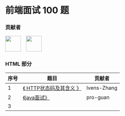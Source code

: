 # 前端面试 100 题

### 贡献者

<a href="https://github.com/Ivens-Zhang">
<img width="50px" src="https://avatars0.githubusercontent.com/u/49118158?s=400&u=df603faa06f440a17b4360ed8fbdb02b11c3359b&v=4" style="display: inline-block;"></a> &nbsp;&nbsp;
<a href="https://github.com/prefectday">
<img width="50px" src="https://avatars1.githubusercontent.com/u/55936340?s=400&v=4" style="display: inline-block;"></a>

### HTML 部分

| 序号 | 题目                         | 贡献者 |
| ---- | ---------------------------- | ------ |
| 1    | [《 HTTP状态码及其含义 》](./doc/HTML/HTTPCodingMean.md) | Ivens-Zhang       |
| 2    | [《java面试》](./doc/HTML/questionOfjava.md)                             |  pro-guan      |
| 3    |                              |        |

